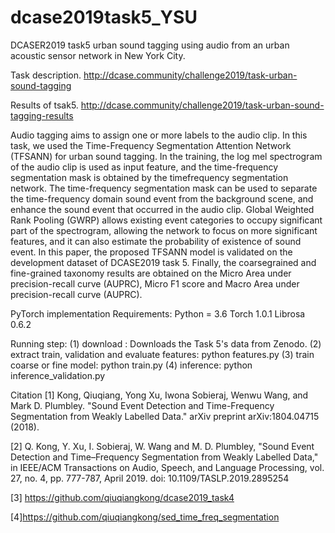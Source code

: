 # dcase2019task5_YSU
DCASER2019 task5 urban sound tagging using audio from an urban acoustic sensor network in New York City.

Task description. http://dcase.community/challenge2019/task-urban-sound-tagging

Results of tsak5. http://dcase.community/challenge2019/task-urban-sound-tagging-results

Audio tagging aims to assign one or more labels to the audio clip. In this task, we used the Time-Frequency Segmentation Attention Network (TFSANN) for urban sound tagging. In the training, the log mel spectrogram of the audio clip is used as input feature, and the time-frequency segmentation mask is obtained by the timefrequency segmentation network. The time-frequency segmentation mask can be used to separate the time-frequency domain sound event from the background scene, and enhance the sound event that occurred in the audio clip. Global Weighted Rank Pooling (GWRP) allows existing event categories to occupy significant part of the spectrogram, allowing the network to focus on more significant features, and it can also estimate the probability of existence of sound event. In this paper, the proposed TFSANN model is validated on the development dataset of DCASE2019 task 5. Finally, the coarsegrained and fine-grained taxonomy results are obtained on the Micro Area under precision-recall curve (AUPRC), Micro F1 score and Macro Area under precision-recall curve (AUPRC). 

PyTorch implementation
Requirements:
Python = 3.6
Torch 1.0.1
Librosa 0.6.2

Running step:
(1) download : Downloads the Task 5's data from Zenodo.
(2) extract train, validation and evaluate features:
    python features.py 
(3) train coarse or fine model:
    python train.py
(4) inference: 
    python inference_validation.py 


Citation
[1] Kong, Qiuqiang, Yong Xu, Iwona Sobieraj, Wenwu Wang, and Mark D. Plumbley. "Sound Event Detection and Time-Frequency Segmentation from Weakly Labelled Data." arXiv preprint arXiv:1804.04715 (2018).

[2] Q. Kong, Y. Xu, I. Sobieraj, W. Wang and M. D. Plumbley, "Sound Event Detection and Time–Frequency Segmentation from Weakly Labelled Data," in IEEE/ACM Transactions on Audio, Speech, and Language Processing, vol. 27, no. 4, pp. 777-787, April 2019.
doi: 10.1109/TASLP.2019.2895254

[3] https://github.com/qiuqiangkong/dcase2019_task4 

[4]https://github.com/qiuqiangkong/sed_time_freq_segmentation
